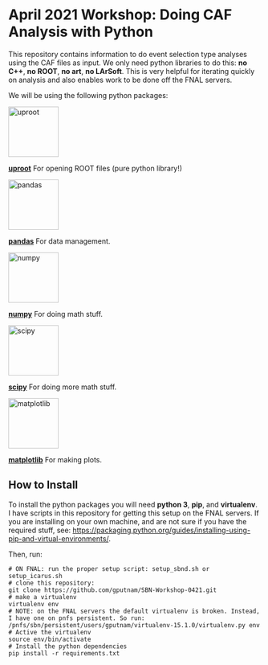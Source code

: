 # April 2021 Workshop: Doing CAF Analysis with Python

This repository contains information to do event selection type analyses using the CAF files as input. We only need python libraries to do this: **no C++**, **no ROOT**, **no art**, **no LArSoft**. This is very helpful for iterating quickly on analysis and also enables work to be done off the FNAL servers. 

We will be using the following python packages:

<img src="https://raw.githubusercontent.com/scikit-hep/uproot4/main/docs-img/logo/logo-300px.png" alt="uproot" width="100">

[**uproot**](http://github.com/scikit-hep/uproot4) For opening ROOT files (pure python library!)

<img src="https://camo.githubusercontent.com/981d48e57e23a4907cebc4eb481799b5882595ea978261f22a3e131dcd6ebee6/68747470733a2f2f70616e6461732e7079646174612e6f72672f7374617469632f696d672f70616e6461732e737667" alt="pandas" width="100">

[**pandas**](https://github.com/pandas-dev/pandas) For data management.

<img src="https://raw.githubusercontent.com/numpy/numpy/main/branding/logo/primary/numpylogo.svg" alt="numpy" width="100">

[**numpy**](https://github.com/numpy/numpy) For doing math stuff.

<img src="https://www.scipy.org/_static/images/scipy_med.png" alt="scipy" width="100">

[**scipy**](https://github.com/scipy/scipy) For doing more math stuff.

<img src="https://matplotlib.org/_static/logo2_compressed.svg" alt="matplotlib" width="100">

[**matplotlib**](https://github.com/matplotlib/matplotlib) For making plots.


## How to Install

To install the python packages you will need **python 3**, **pip**, and **virtualenv**. I have scripts in this repository for getting this setup on the FNAL servers. If you are installing on your own machine, and are not sure if you have the required stuff, see: https://packaging.python.org/guides/installing-using-pip-and-virtual-environments/.

Then, run:

```
# ON FNAL: run the proper setup script: setup_sbnd.sh or setup_icarus.sh
# clone this repository:
git clone https://github.com/gputnam/SBN-Workshop-0421.git
# make a virtualenv
virtualenv env
# NOTE: on the FNAL servers the default virtualenv is broken. Instead, I have one on pnfs persistent. So run:
/pnfs/sbn/persistent/users/gputnam/virtualenv-15.1.0/virtualenv.py env
# Active the virtualenv
source env/bin/activate
# Install the python dependencies
pip install -r requirements.txt



```




